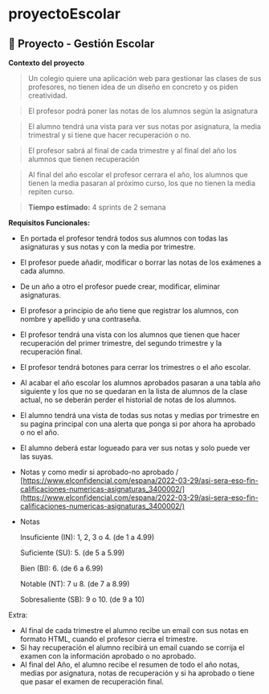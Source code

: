 
# proyectoEscolar

## 🎒 Proyecto - Gestión Escolar

**Contexto del proyecto**

> Un colegio quiere una aplicación web para gestionar las clases de sus profesores, no tienen idea de un diseño en concreto y os piden creatividad.
> 

> El profesor podrá poner las notas de los alumnos según la asignatura
> 

> El alumno tendrá una vista para ver sus notas por asignatura, la media trimestral y si tiene que hacer recuperación o no.
> 

> El profesor sabrá al final de cada trimestre y al final del año los alumnos que tienen recuperación
> 

> Al final del año escolar el profesor cerrara el año, los alumnos que tienen la media pasaran al próximo curso, los que no tienen la media repiten curso.
> 

> **Tiempo estimado:** 4 sprints de 2 semana
> 

**Requisitos Funcionales:**

- En portada el profesor tendrá todos sus alumnos con todas las asignaturas y sus notas y con la media por trimestre.
- El profesor puede añadir, modificar o borrar las notas de los exámenes a cada alumno.
- De un año a otro el profesor puede crear, modificar, eliminar asignaturas.
- El profesor a principio de año tiene que registrar los alumnos, con nombre y apellido y una contraseña.
- El profesor tendrá una vista con los alumnos que tienen que hacer recuperación del primer trimestre, del segundo trimestre y la recuperación final.
- El profesor tendrá botones para cerrar los trimestres o el año escolar.
- Al acabar el año escolar los alumnos aprobados pasaran a una tabla año siguiente y los que no se quedaran en la lista de alumnos de la clase actual, no se deberán perder el historial de notas de los alumnos.
- El alumno tendrá una vista de todas sus notas y medias por trimestre en su pagina principal con una alerta que ponga si por ahora ha aprobado o no el año.
- El alumno deberá estar logueado para ver sus notas y solo puede ver las suyas.
- Notas y como medir si aprobado-no aprobado / [https://www.elconfidencial.com/espana/2022-03-29/asi-sera-eso-fin-calificaciones-numericas-asignaturas_3400002/](https://www.elconfidencial.com/espana/2022-03-29/asi-sera-eso-fin-calificaciones-numericas-asignaturas_3400002/)
- Notas
    
    Insuficiente (IN): 1, 2, 3 o 4. (de 1 a 4.99)
    
    Suficiente (SU): 5. (de 5 a 5.99)
    
    Bien (BI): 6. (de 6 a 6.99)
    
    Notable (NT): 7 u 8. (de 7 a 8.99)
    
    Sobresaliente (SB): 9 o 10. (de 9 a 10)
    

Extra:

- Al final de cada trimestre el alumno recibe un email con sus notas en formato HTML, cuando el profesor cierra el trimestre.
- Si hay recuperación el alumno recibirá un email cuando se corrija el examen con la información aprobado o no aprobado.
- Al final del Año, el alumno recibe el resumen de todo el año notas, medias por asignatura, notas de recuperación y si ha aprobado o tiene que pasar el examen de recuperación final.
